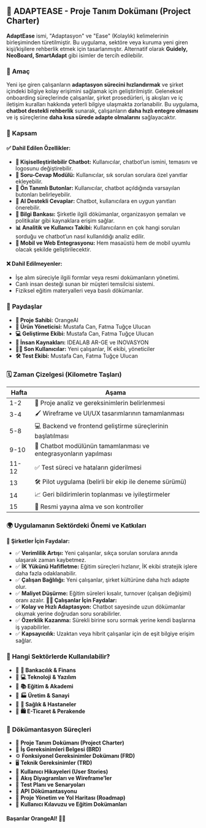 ## 🧩 ADAPTEASE - Proje Tanım Dokümanı (Project Charter)

**AdaptEase** ismi, "Adaptasyon" ve "Ease" (Kolaylık) kelimelerinin birleşiminden türetilmiştir. Bu uygulama, sektöre veya kuruma yeni giren kişi/kişilere rehberlik etmek için tasarlanmıştır. Alternatif olarak **Guidely, NeoBoard, SmartAdapt** gibi isimler de tercih edilebilir.

### 🎯 **Amaç**
Yeni işe giren çalışanların **adaptasyon sürecini hızlandırmak** ve şirket içindeki bilgiye kolay erişimini sağlamak için geliştirilmiştir. Geleneksel onboarding süreçlerinde çalışanlar, şirket prosedürleri, iş akışları ve iç iletişim kuralları hakkında yeterli bilgiye ulaşmakta zorlanabilir. Bu uygulama, **chatbot destekli rehberlik** sunarak, çalışanların **daha hızlı entegre olmasını** ve iş süreçlerine **daha kısa sürede adapte olmalarını** sağlayacaktır.
### 📌 **Kapsam**
#### ✅ **Dahil Edilen Özellikler:**
- **🤖 Kişiselleştirilebilir Chatbot:** Kullanıcılar, chatbot’un ismini, temasını ve logosunu değiştirebilir.
- **📝 Soru-Cevap Modülü:** Kullanıcılar, sık sorulan sorulara özel yanıtlar ekleyebilir.
- **📌 Ön Tanımlı Butonlar:** Kullanıcılar, chatbot açıldığında varsayılan butonları belirleyebilir.
- **🧠 AI Destekli Cevaplar:** Chatbot, kullanıcılara en uygun yanıtları önerebilir.
- **📂 Bilgi Bankası:** Şirketle ilgili dökümanlar, organizasyon şemaları ve politikalar gibi kaynaklara erişim sağlar.
- **📊 Analitik ve Kullanıcı Takibi:** Kullanıcıların en çok hangi soruları sorduğu ve chatbot’un nasıl kullanıldığı analiz edilir.
- **📱 Mobil ve Web Entegrasyonu:** Hem masaüstü hem de mobil uyumlu olacak şekilde geliştirilecektir.
#### ❌ **Dahil Edilmeyenler:**
- İşe alım süreciyle ilgili formlar veya resmi dokümanların yönetimi.
- Canlı insan desteği sunan bir müşteri temsilcisi sistemi.
- Fiziksel eğitim materyalleri veya basılı dökümanlar.
### 👥 **Paydaşlar**
- **📌 Proje Sahibi:** OrangeAI
- **🎯 Ürün Yöneticisi:** Mustafa Can, Fatma Tuğçe Ulucan
- **💻 Geliştirme Ekibi:** Mustafa Can, Fatma Tuğçe Ulucan
- **📍 İnsan Kaynakları:** IDEALAB AR-GE ve INOVASYON
- **🧑‍💼 Son Kullanıcılar:** Yeni çalışanlar, İK ekibi, yöneticiler
- **🛠 Test Ekibi:** Mustafa Can, Fatma Tuğçe Ulucan
### 🗓 **Zaman Çizelgesi (Kilometre Taşları)**

| **Hafta** | **Aşama** |
|---|---|
| 1-2 | 📌 Proje analiz ve gereksinimlerin belirlenmesi |
| 3-4 | 🖌 Wireframe ve UI/UX tasarımlarının tamamlanması |
| 5-8 | 💻 Backend ve frontend geliştirme süreçlerinin başlatılması |
| 9-10 | 🤖 Chatbot modülünün tamamlanması ve entegrasyonların yapılması |
| 11-12 | ✅ Test süreci ve hataların giderilmesi |
| 13 | 🛠 Pilot uygulama (belirli bir ekip ile deneme sürümü) |
| 14 | 📈 Geri bildirimlerin toplanması ve iyileştirmeler |
| 15 | 🚀 Resmi yayına alma ve son kontroller |

### 🌍 **Uygulamanın Sektördeki Önemi ve Katkıları**
**📌 Şirketler İçin Faydalar:**
- ✅ **Verimlilik Artışı:** Yeni çalışanlar, sıkça sorulan sorulara anında ulaşarak zaman kaybetmez.
- ✅ **İK Yükünü Hafifletme:** Eğitim süreçleri hızlanır, İK ekibi stratejik işlere daha fazla odaklanabilir.
- ✅ **Çalışan Bağlılığı:** Yeni çalışanlar, şirket kültürüne daha hızlı adapte olur.
- ✅ **Maliyet Düşürme:** Eğitim süreleri kısalır, turnover (çalışan değişimi) oranı azalır.
**👩‍💻 Çalışanlar İçin Faydalar:**
- ✅ **Kolay ve Hızlı Adaptasyon:** Chatbot sayesinde uzun dökümanlar okumak yerine doğrudan soru sorabilirler.
- ✅ **Özerklik Kazanma:** Sürekli birine soru sormak yerine kendi başlarına iş yapabilirler.
- ✅ **Kapsayıcılık:** Uzaktan veya hibrit çalışanlar için de eşit bilgiye erişim sağlar.
### 🏢 **Hangi Sektörlerde Kullanılabilir?**
- 🔹 **🏦 Bankacılık & Finans**
- 🔹 **💻 Teknoloji & Yazılım**
- 🔹 **📚 Eğitim & Akademi**
- 🔹 **🏭 Üretim & Sanayi**
- 🔹 **🏥 Sağlık & Hastaneler**
- 🔹 **🛍 E-Ticaret & Perakende**
### 📜 **Dökümantasyon Süreçleri**
- 📌 **Proje Tanım Dokümanı (Project Charter)**
- 📝 **İş Gereksinimleri Belgesi (BRD)**
- ⚙️ **Fonksiyonel Gereksinimler Dokümanı (FRD)**
- 🖥 **Teknik Gereksinimler (TRD)**
- 🧩 **Kullanıcı Hikayeleri (User Stories)**
- 🔄 **Akış Diyagramları ve Wireframe’ler**
- 🧪 **Test Planı ve Senaryoları**
- 🔗 **API Dökümantasyonu**
- 📅 **Proje Yönetim ve Yol Haritası (Roadmap)**
- 📖 **Kullanıcı Kılavuzu ve Eğitim Dokümanları**

#### Başarılar OrangeAI! 🚀😎

